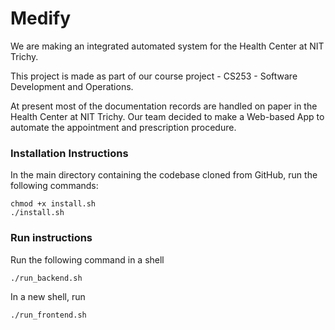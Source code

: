 # Medify
We are making an integrated automated system for the Health Center at  NIT Trichy.


This project is made as part of our course project - CS253 - Software Development and Operations.


At present most of the documentation records are handled on paper in the Health Center at NIT Trichy. Our team decided to make a Web-based App to automate the appointment and prescription procedure.

### Installation Instructions

In the main directory containing the codebase cloned from GitHub, run the following commands:

	chmod +x install.sh
	./install.sh

### Run instructions

Run the following command in a shell

	./run_backend.sh
	
In a new shell, run

	./run_frontend.sh

